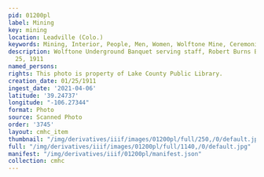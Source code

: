 ```yaml
---
pid: 01200pl
label: Mining
key: mining
location: Leadville (Colo.)
keywords: Mining, Interior, People, Men, Women, Wolftone Mine, Ceremonies
description: Wolftone Underground Banquet serving staff, Robert Burns Banquet, January
  25, 1911
named_persons: 
rights: This photo is property of Lake County Public Library.
creation_date: 01/25/1911
ingest_date: '2021-04-06'
latitude: '39.24737'
longitude: "-106.27344"
format: Photo
source: Scanned Photo
order: '3745'
layout: cmhc_item
thumbnail: "/img/derivatives/iiif/images/01200pl/full/250,/0/default.jpg"
full: "/img/derivatives/iiif/images/01200pl/full/1140,/0/default.jpg"
manifest: "/img/derivatives/iiif/01200pl/manifest.json"
collection: cmhc
---
```


